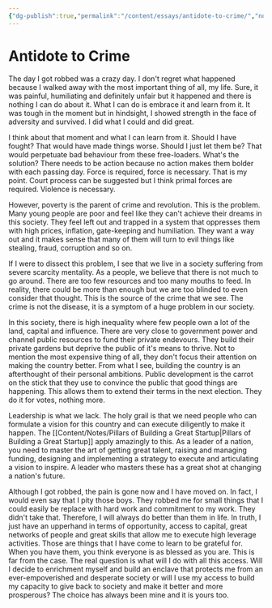 ```yaml
---
{"dg-publish":true,"permalink":"/content/essays/antidote-to-crime/","noteIcon":"2"}
---
```


# Antidote to Crime

The day I got robbed was a crazy day. I don't regret what happened because I walked away with the most important thing of all, my life. Sure, it was painful, humiliating and definitely unfair but it happened and there is nothing I can do about it. What I can do is embrace it and learn from it. It was tough in the moment but in hindsight, I showed strength in the face of adversity and survived. I did what I could and did great.

I think about that moment and what I can learn from it. Should I have fought? That would have made things worse. Should I just let them be? That would perpetuate bad behaviour from these free-loaders. What's the solution? There needs to be action because no action makes them bolder with each passing day. Force is required, force is necessary. That is my point. Court process can be suggested but I think primal forces are required. Violence is necessary. 

However, poverty is the parent of crime and revolution. This is the problem. Many young people are poor and feel like they can't achieve their dreams in this society. They feel left out and trapped in a system that oppresses them with high prices, inflation, gate-keeping and humiliation. They want a way out and it makes sense that many of them will turn to evil things like stealing, fraud, corruption and so on.

If I were to dissect this problem, I see that we live in a society suffering from severe scarcity mentality. As a people, we believe that there is not much to go around. There are too few resources and too many mouths to feed. In reality, there could be more than enough but we are too blinded to even consider that thought. This is the source of the crime that we see. The crime is not the disease, it is a symptom of a huge problem in our society.

In this society, there is high inequality where few people own a lot of the land, capital and influence. There are very close to government power and channel public resources to fund their private endevours. They build their private gardens but deprive the public of it's means to thrive. Not to mention the most expensive thing of all, they don't focus their attention on making the country better. From what I see, building the country is an afterthought of their personal ambitions. Public development is the carrot on the stick that they use to convince the public that good things are happening. This allows them to extend their terms in the next election. They do it for votes, nothing more.

Leadership is what we lack. The holy grail is that we need people who can formulate a vision for this country and can execute diligently to make it happen. The [[Content/Notes/Pillars of Building a Great Startup\|Pillars of Building a Great Startup]] apply amazingly to this. As a leader of a nation, you need to master the art of getting great talent, raising and managing funding, designing and implementing a strategy to execute and articulating a vision to inspire. A leader who masters these has a great shot at changing a nation's future.

Although I got robbed, the pain is gone now and I have moved on. In fact, I would even say that I pity those boys. They robbed me for small things that I could easily be replace with hard work and commitment to my work. They didn't take that. Therefore, I will always do better than them in life. In truth, I just have an upperhand in terms of opportunity, access to capital, great networks of people and great skills that allow me to execute high leverage activities. Those are things that I have come to learn to be grateful for. When you have them, you think everyone is as blessed as you are. This is far from the case. The real question is what will I do with all this access. Will I decide to enrichment myself and build an enclave that protects me from an ever-empoverished and desperate society or will I use my access to build my capacity to give back to society and make it better and more prosperous? The choice has always been mine and it is yours too.